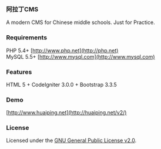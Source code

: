 ### 阿拉丁CMS
A modern CMS for Chinese middle schools. Just for Practice.

### Requirements
PHP 5.4+ [http://www.php.net](http://php.net)  
MySQL 5.5+ [http://www.mysql.com](http://www.mysql.com)

### Features
HTML 5 + CodeIgniter 3.0.0 + Bootstrap 3.3.5

### Demo
[http://www.huaiping.net](http://huaiping.net/v2/)

### License
Licensed under the [GNU General Public License v2.0](https://www.gnu.org/licenses/gpl-2.0.html).
